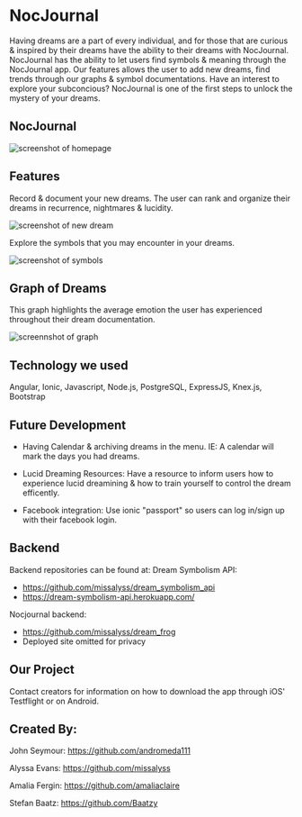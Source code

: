 NocJournal
=====================

Having dreams are a part of every individual, and for those that are curious & inspired by their dreams have the ability to  their dreams with NocJournal. NocJournal has the ability to let users find symbols & meaning through the NocJournal app. Our features allows the user to add new dreams, find trends through our graphs & symbol documentations. Have an interest to explore your subconcious? NocJournal is one of the first steps to unlock the mystery of your dreams.
## NocJournal
![screenshot of homepage](https://user-images.githubusercontent.com/24262724/26952250-7c7a159c-4c59-11e7-8683-4d30be8e0b1a.png)


## Features

Record & document your new dreams. The user can rank and organize their dreams in recurrence, nightmares & lucidity.  

![screenshot of new dream](https://user-images.githubusercontent.com/24262724/26952462-6a3abfac-4c5a-11e7-99a3-9cc0d45367d5.png)

Explore the symbols that you may encounter in your dreams.

![screenshot of symbols](https://user-images.githubusercontent.com/24262724/26952907-588a0b30-4c5c-11e7-821d-aa253698616f.png)


## Graph of Dreams

This graph highlights the average emotion the user has experienced throughout their dream documentation.

![screennshot of graph](https://user-images.githubusercontent.com/24262724/26986194-4aa33e5c-4cfb-11e7-9d15-e9234bde6318.png)

## Technology we used
Angular, Ionic, Javascript, Node.js, PostgreSQL, ExpressJS, Knex.js, Bootstrap


## Future Development

- Having Calendar & archiving dreams in the menu. IE: A calendar will mark the days you had dreams.

- Lucid Dreaming Resources: Have a resource to inform users how to experience lucid dreamining & how to train yourself to control the dream efficently.

- Facebook integration: Use ionic "passport" so users can log in/sign up with their facebook login.

## Backend

Backend repositories can be found at:
Dream Symbolism API:
- https://github.com/missalyss/dream_symbolism_api
- https://dream-symbolism-api.herokuapp.com/

Nocjournal backend:
- https://github.com/missalyss/dream_frog
- Deployed site omitted for privacy

## Our Project

Contact creators for information on how to download the app through iOS' Testflight or on Android.


## Created By:

John Seymour: https://github.com/andromeda111

Alyssa Evans: https://github.com/missalyss

Amalia Fergin: https://github.com/amaliaclaire

Stefan Baatz: https://github.com/Baatzy
